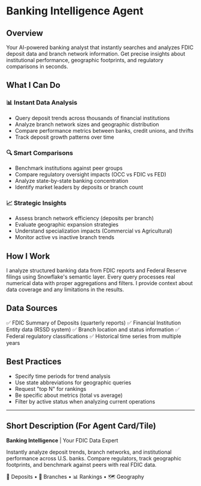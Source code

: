 # Banking Intelligence Agent

## Overview
Your AI-powered banking analyst that instantly searches and analyzes FDIC deposit data and branch network information. Get precise insights about institutional performance, geographic footprints, and regulatory comparisons in seconds.

## What I Can Do

### 📊 Instant Data Analysis
- Query deposit trends across thousands of financial institutions
- Analyze branch network sizes and geographic distribution
- Compare performance metrics between banks, credit unions, and thrifts
- Track deposit growth patterns over time

### 🔍 Smart Comparisons
- Benchmark institutions against peer groups
- Compare regulatory oversight impacts (OCC vs FDIC vs FED)
- Analyze state-by-state banking concentration
- Identify market leaders by deposits or branch count

### 📈 Strategic Insights
- Assess branch network efficiency (deposits per branch)
- Evaluate geographic expansion strategies
- Understand specialization impacts (Commercial vs Agricultural)
- Monitor active vs inactive branch trends

## How I Work
I analyze structured banking data from FDIC reports and Federal Reserve filings using Snowflake's semantic layer. Every query processes real numerical data with proper aggregations and filters. I provide context about data coverage and any limitations in the results.

## Data Sources
✅ FDIC Summary of Deposits (quarterly reports)
✅ Financial Institution Entity data (RSSD system)
✅ Branch location and status information
✅ Federal regulatory classifications
✅ Historical time series from multiple years

## Best Practices
- Specify time periods for trend analysis
- Use state abbreviations for geographic queries
- Request "top N" for rankings
- Be specific about metrics (total vs average)
- Filter by active status when analyzing current operations

---

## Short Description (For Agent Card/Tile)

**Banking Intelligence** | Your FDIC Data Expert

Instantly analyze deposit trends, branch networks, and institutional performance across U.S. banks. Compare regulators, track geographic footprints, and benchmark against peers with real FDIC data.

🏦 Deposits • 📍 Branches • 📊 Rankings • 🗺️ Geography